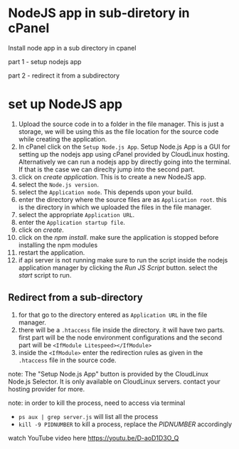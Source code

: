 # NodeJS app in sub-diretory in cPanel

Install node app in a sub directory in cpanel

part 1 - setup nodejs app

part 2 - redirect it from a subdirectory

# set up NodeJS app

1. Upload the source code in to a folder in the file manager. This is just a storage, we will be using this as the file location for the source code while creating the application.
2. In cPanel click on the `Setup Node.js App`. Setup Node.js App is a GUI for setting up the nodejs app using cPanel provided by CloudLinux hosting. Alternatively we can run a nodejs app by directly going into the terminal. If that is the case we can direclty jump into the second part.
3. click on *create application*. This is to create a new NodeJS app.
4. select the `Node.js version`. 
5. select the `Application mode`. This depends upon your build.
6. enter the directory where the source files are as `Application root`. this is the directory in which we uploaded the files in the file manager.
7. select the appropriate `Application URL`.
8. enter the `Application startup file`.
9. click on *create*.
10. click on the *npm install*. make sure the application is stopped before installing the npm modules
11. restart the application.
12. if api server is not running make sure to run the script inside the nodejs application manager by clicking the *Run JS Script* button. select the *start* script to run.

## Redirect from  a sub-directory

1. for that go to the directory entered as `Application URL` in the file manager.
2. there will be a `.htaccess` file inside the directory. it will have two parts. first part will be the node environment configurations and the second part will be `<IfModule Litespeed></IfModule>`
3. inside the `<IfModule>` enter the redirection rules as given in the `.htaccess` file in the source code.


note: The "Setup Node.js App" button is provided by the CloudLinux Node.js Selector. It is only available on CloudLinux servers. contact your hosting provider for more.

note: in order to kill the process, need to access via terminal
- `ps aux | grep server.js` will list all the process
- `kill -9 PIDNUMBER` to kill a process, replace the *PIDNUMBER* accordingly















watch YouTube video here https://youtu.be/D-aoD1D3O_Q
